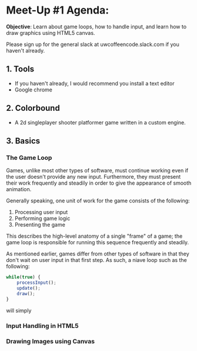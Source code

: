 # Meet-Up #1 Agenda:

**Objective**: Learn about game loops, how to handle input, and learn how to draw graphics using HTML5 canvas.

Please sign up for the general slack at uwcoffeencode.slack.com if you haven't already.

## 1. Tools
* If you haven't already, I would recommend you install a text editor
* Google chrome

## 2. Colorbound
* A 2d singleplayer shooter platformer game written in a custom engine.

## 3. Basics

### The Game Loop
Games, unlike most other types of software, must continue working even if the user doesn't provide any new input.
Furthermore, they must present their work frequently and steadily in order to give the appearance
of smooth animation.

Generally speaking, one unit of work for the game consists of the following:
1. Processing user input
2. Performing game logic
3. Presenting the game

This describes the high-level anatomy of a single "frame" of a game; the game loop is responsible for running
this sequence frequently and steadily.

As mentioned earlier, games differ from other types of software in that they don't wait on user input in that
first step. As such, a niave loop such as the following:

```js
while(true) {
    processInput();
    update();
    draw();
}
```

will simply 

### Input Handling in HTML5

### Drawing Images using Canvas
